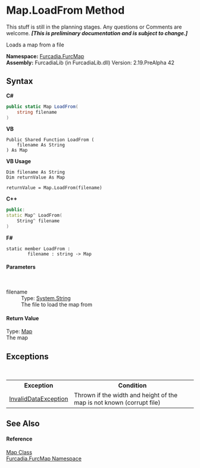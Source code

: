 # Map.LoadFrom Method 
This stuff is still in the planning stages. Any questions or Comments are welcome. _**\[This is preliminary documentation and is subject to change.\]**_

Loads a map from a file

**Namespace:**&nbsp;<a href="N_Furcadia_FurcMap">Furcadia.FurcMap</a><br />**Assembly:**&nbsp;FurcadiaLib (in FurcadiaLib.dll) Version: 2.19.PreAlpha 42

## Syntax

**C#**<br />
``` C#
public static Map LoadFrom(
	string filename
)
```

**VB**<br />
``` VB
Public Shared Function LoadFrom ( 
	filename As String
) As Map
```

**VB Usage**<br />
``` VB Usage
Dim filename As String
Dim returnValue As Map

returnValue = Map.LoadFrom(filename)
```

**C++**<br />
``` C++
public:
static Map^ LoadFrom(
	String^ filename
)
```

**F#**<br />
``` F#
static member LoadFrom : 
        filename : string -> Map 

```


#### Parameters
&nbsp;<dl><dt>filename</dt><dd>Type: <a href="http://msdn2.microsoft.com/en-us/library/s1wwdcbf" target="_blank">System.String</a><br />The file to load the map from</dd></dl>

#### Return Value
Type: <a href="T_Furcadia_FurcMap_Map">Map</a><br />The map

## Exceptions
&nbsp;<table><tr><th>Exception</th><th>Condition</th></tr><tr><td><a href="http://msdn2.microsoft.com/en-us/library/ms143418" target="_blank">InvalidDataException</a></td><td>Thrown if the width and height of the map is not known (corrupt file)</td></tr></table>

## See Also


#### Reference
<a href="T_Furcadia_FurcMap_Map">Map Class</a><br /><a href="N_Furcadia_FurcMap">Furcadia.FurcMap Namespace</a><br />